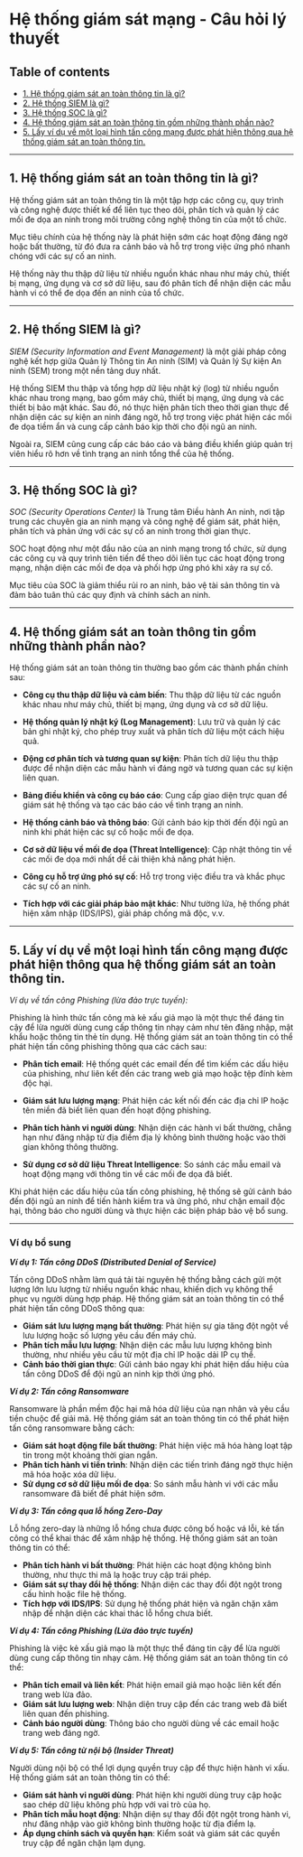 # Hệ thống giám sát mạng - Câu hỏi lý thuyết

## **Table of contents**

- [1. Hệ thống giám sát an toàn thông tin là gì?](#1-hệ-thống-giám-sát-an-toàn-thông-tin-là-gì)
- [2. Hệ thống SIEM là gì?](#2-hệ-thống-siem-là-gì)
- [3. Hệ thống SOC là gì?](#3-hệ-thống-soc-là-gì)
- [4. Hệ thống giám sát an toàn thông tin gồm những thành phần nào?](#4-hệ-thống-giám-sát-an-toàn-thông-tin-gồm-những-thành-phần-nào)
- [5. Lấy ví dụ về một loại hình tấn công mạng được phát hiện thông qua hệ thống giám sát an toàn thông tin.](#5-lấy-ví-dụ-về-một-loại-hình-tấn-công-mạng-được-phát-hiện-thông-qua-hệ-thống-giám-sát-an-toàn-thông-tin)

---

## 1. Hệ thống giám sát an toàn thông tin là gì?

Hệ thống giám sát an toàn thông tin là một tập hợp các công cụ, quy trình và công nghệ được thiết kế để liên tục theo dõi, phân tích và quản lý các mối đe dọa an ninh trong môi trường công nghệ thông tin của một tổ chức.

Mục tiêu chính của hệ thống này là phát hiện sớm các hoạt động đáng ngờ hoặc bất thường, từ đó đưa ra cảnh báo và hỗ trợ trong việc ứng phó nhanh chóng với các sự cố an ninh. 

Hệ thống này thu thập dữ liệu từ nhiều nguồn khác nhau như máy chủ, thiết bị mạng, ứng dụng và cơ sở dữ liệu, sau đó phân tích để nhận diện các mẫu hành vi có thể đe dọa đến an ninh của tổ chức.

---

## 2. Hệ thống SIEM là gì?

*SIEM (Security Information and Event Management)* là một giải pháp công nghệ kết hợp giữa Quản lý Thông tin An ninh (SIM) và Quản lý Sự kiện An ninh (SEM) trong một nền tảng duy nhất. 

Hệ thống SIEM thu thập và tổng hợp dữ liệu nhật ký (log) từ nhiều nguồn khác nhau trong mạng, bao gồm máy chủ, thiết bị mạng, ứng dụng và các thiết bị bảo mật khác. Sau đó, nó thực hiện phân tích theo thời gian thực để nhận diện các sự kiện an ninh đáng ngờ, hỗ trợ trong việc phát hiện các mối đe dọa tiềm ẩn và cung cấp cảnh báo kịp thời cho đội ngũ an ninh. 

Ngoài ra, SIEM cũng cung cấp các báo cáo và bảng điều khiển giúp quản trị viên hiểu rõ hơn về tình trạng an ninh tổng thể của hệ thống.

---

## 3. Hệ thống SOC là gì?

*SOC (Security Operations Center)* là Trung tâm Điều hành An ninh, nơi tập trung các chuyên gia an ninh mạng và công nghệ để giám sát, phát hiện, phân tích và phản ứng với các sự cố an ninh trong thời gian thực. 

SOC hoạt động như một đầu não của an ninh mạng trong tổ chức, sử dụng các công cụ và quy trình tiên tiến để theo dõi liên tục các hoạt động trong mạng, nhận diện các mối đe dọa và phối hợp ứng phó khi xảy ra sự cố. 

Mục tiêu của SOC là giảm thiểu rủi ro an ninh, bảo vệ tài sản thông tin và đảm bảo tuân thủ các quy định và chính sách an ninh.

---

## 4. Hệ thống giám sát an toàn thông tin gồm những thành phần nào?

Hệ thống giám sát an toàn thông tin thường bao gồm các thành phần chính sau:

- **Công cụ thu thập dữ liệu và cảm biến**: Thu thập dữ liệu từ các nguồn khác nhau như máy chủ, thiết bị mạng, ứng dụng và cơ sở dữ liệu.

- **Hệ thống quản lý nhật ký (Log Management)**: Lưu trữ và quản lý các bản ghi nhật ký, cho phép truy xuất và phân tích dữ liệu một cách hiệu quả.

- **Động cơ phân tích và tương quan sự kiện**: Phân tích dữ liệu thu thập được để nhận diện các mẫu hành vi đáng ngờ và tương quan các sự kiện liên quan.

- **Bảng điều khiển và công cụ báo cáo**: Cung cấp giao diện trực quan để giám sát hệ thống và tạo các báo cáo về tình trạng an ninh.

- **Hệ thống cảnh báo và thông báo**: Gửi cảnh báo kịp thời đến đội ngũ an ninh khi phát hiện các sự cố hoặc mối đe dọa.

- **Cơ sở dữ liệu về mối đe dọa (Threat Intelligence)**: Cập nhật thông tin về các mối đe dọa mới nhất để cải thiện khả năng phát hiện.

- **Công cụ hỗ trợ ứng phó sự cố**: Hỗ trợ trong việc điều tra và khắc phục các sự cố an ninh.

- **Tích hợp với các giải pháp bảo mật khác**: Như tường lửa, hệ thống phát hiện xâm nhập (IDS/IPS), giải pháp chống mã độc, v.v.

---

## 5. Lấy ví dụ về một loại hình tấn công mạng được phát hiện thông qua hệ thống giám sát an toàn thông tin.

*Ví dụ về tấn công Phishing (lừa đảo trực tuyến):*

Phishing là hình thức tấn công mà kẻ xấu giả mạo là một thực thể đáng tin cậy để lừa người dùng cung cấp thông tin nhạy cảm như tên đăng nhập, mật khẩu hoặc thông tin thẻ tín dụng. Hệ thống giám sát an toàn thông tin có thể phát hiện tấn công phishing thông qua các cách sau:

- **Phân tích email**: Hệ thống quét các email đến để tìm kiếm các dấu hiệu của phishing, như liên kết đến các trang web giả mạo hoặc tệp đính kèm độc hại.

- **Giám sát lưu lượng mạng**: Phát hiện các kết nối đến các địa chỉ IP hoặc tên miền đã biết liên quan đến hoạt động phishing.

- **Phân tích hành vi người dùng**: Nhận diện các hành vi bất thường, chẳng hạn như đăng nhập từ địa điểm địa lý không bình thường hoặc vào thời gian không thông thường.

- **Sử dụng cơ sở dữ liệu Threat Intelligence**: So sánh các mẫu email và hoạt động mạng với thông tin về các mối đe dọa đã biết.

Khi phát hiện các dấu hiệu của tấn công phishing, hệ thống sẽ gửi cảnh báo đến đội ngũ an ninh để tiến hành kiểm tra và ứng phó, như chặn email độc hại, thông báo cho người dùng và thực hiện các biện pháp bảo vệ bổ sung.

---

### Ví dụ bổ sung

***Ví dụ 1: Tấn công DDoS (Distributed Denial of Service)***

Tấn công DDoS nhằm làm quá tải tài nguyên hệ thống bằng cách gửi một lượng lớn lưu lượng từ nhiều nguồn khác nhau, khiến dịch vụ không thể phục vụ người dùng hợp pháp. Hệ thống giám sát an toàn thông tin có thể phát hiện tấn công DDoS thông qua:

- **Giám sát lưu lượng mạng bất thường**: Phát hiện sự gia tăng đột ngột về lưu lượng hoặc số lượng yêu cầu đến máy chủ.
- **Phân tích mẫu lưu lượng**: Nhận diện các mẫu lưu lượng không bình thường, như nhiều yêu cầu từ một địa chỉ IP hoặc dải IP cụ thể.
- **Cảnh báo thời gian thực**: Gửi cảnh báo ngay khi phát hiện dấu hiệu của tấn công DDoS để đội ngũ an ninh kịp thời ứng phó.

***Ví dụ 2: Tấn công Ransomware***

Ransomware là phần mềm độc hại mã hóa dữ liệu của nạn nhân và yêu cầu tiền chuộc để giải mã. Hệ thống giám sát an toàn thông tin có thể phát hiện tấn công ransomware bằng cách:

- **Giám sát hoạt động file bất thường**: Phát hiện việc mã hóa hàng loạt tập tin trong một khoảng thời gian ngắn.
- **Phân tích hành vi tiến trình**: Nhận diện các tiến trình đáng ngờ thực hiện mã hóa hoặc xóa dữ liệu.
- **Sử dụng cơ sở dữ liệu mối đe dọa**: So sánh mẫu hành vi với các mẫu ransomware đã biết để phát hiện sớm.

***Ví dụ 3: Tấn công qua lỗ hổng Zero-Day***

Lỗ hổng zero-day là những lỗ hổng chưa được công bố hoặc vá lỗi, kẻ tấn công có thể khai thác để xâm nhập hệ thống. Hệ thống giám sát an toàn thông tin có thể:

- **Phân tích hành vi bất thường**: Phát hiện các hoạt động không bình thường, như thực thi mã lạ hoặc truy cập trái phép.
- **Giám sát sự thay đổi hệ thống**: Nhận diện các thay đổi đột ngột trong cấu hình hoặc file hệ thống.
- **Tích hợp với IDS/IPS**: Sử dụng hệ thống phát hiện và ngăn chặn xâm nhập để nhận diện các khai thác lỗ hổng chưa biết.

***Ví dụ 4: Tấn công Phishing (Lừa đảo trực tuyến)***

Phishing là việc kẻ xấu giả mạo là một thực thể đáng tin cậy để lừa người dùng cung cấp thông tin nhạy cảm. Hệ thống giám sát an toàn thông tin có thể:

- **Phân tích email và liên kết**: Phát hiện email giả mạo hoặc liên kết đến trang web lừa đảo.
- **Giám sát lưu lượng web**: Nhận diện truy cập đến các trang web đã biết liên quan đến phishing.
- **Cảnh báo người dùng**: Thông báo cho người dùng về các email hoặc trang web đáng ngờ.

***Ví dụ 5: Tấn công từ nội bộ (Insider Threat)***

Người dùng nội bộ có thể lợi dụng quyền truy cập để thực hiện hành vi xấu. Hệ thống giám sát an toàn thông tin có thể:

- **Giám sát hành vi người dùng**: Phát hiện khi người dùng truy cập hoặc sao chép dữ liệu không phù hợp với vai trò của họ.
- **Phân tích mẫu hoạt động**: Nhận diện sự thay đổi đột ngột trong hành vi, như đăng nhập vào giờ không bình thường hoặc từ địa điểm lạ.
- **Áp dụng chính sách và quyền hạn**: Kiểm soát và giám sát các quyền truy cập để ngăn chặn lạm dụng.
